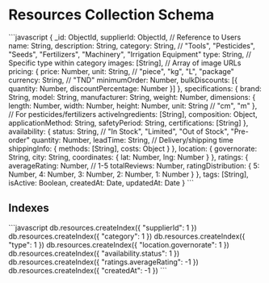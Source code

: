 # Resources Collection Schema

\`\`\`javascript
{
  _id: ObjectId,
  supplierId: ObjectId, // Reference to Users
  name: String,
  description: String,
  category: String, // "Tools", "Pesticides", "Seeds", "Fertilizers", "Machinery", "Irrigation Equipment"
  type: String, // Specific type within category
  images: [String], // Array of image URLs
  pricing: {
    price: Number,
    unit: String, // "piece", "kg", "L", "package"
    currency: String, // "TND"
    minimumOrder: Number,
    bulkDiscounts: [{
      quantity: Number,
      discountPercentage: Number
    }]
  },
  specifications: {
    brand: String,
    model: String,
    manufacturer: String,
    weight: Number,
    dimensions: {
      length: Number,
      width: Number,
      height: Number,
      unit: String // "cm", "m"
    },
    // For pesticides/fertilizers
    activeIngredients: [String],
    composition: Object,
    applicationMethod: String,
    safetyPeriod: String,
    certifications: [String]
  },
  availability: {
    status: String, // "In Stock", "Limited", "Out of Stock", "Pre-order"
    quantity: Number,
    leadTime: String, // Delivery/shipping time
    shippingInfo: {
      methods: [String],
      costs: Object
    }
  },
  location: {
    governorate: String,
    city: String,
    coordinates: {
      lat: Number,
      lng: Number
    }
  },
  ratings: {
    averageRating: Number, // 1-5
    totalReviews: Number,
    ratingDistribution: {
      5: Number,
      4: Number,
      3: Number,
      2: Number,
      1: Number
    }
  },
  tags: [String],
  isActive: Boolean,
  createdAt: Date,
  updatedAt: Date
}
\`\`\`

## Indexes
\`\`\`javascript
db.resources.createIndex({ "supplierId": 1 })
db.resources.createIndex({ "category": 1 })
db.resources.createIndex({ "type": 1 })
db.resources.createIndex({ "location.governorate": 1 })
db.resources.createIndex({ "availability.status": 1 })
db.resources.createIndex({ "ratings.averageRating": -1 })
db.resources.createIndex({ "createdAt": -1 })
\`\`\`